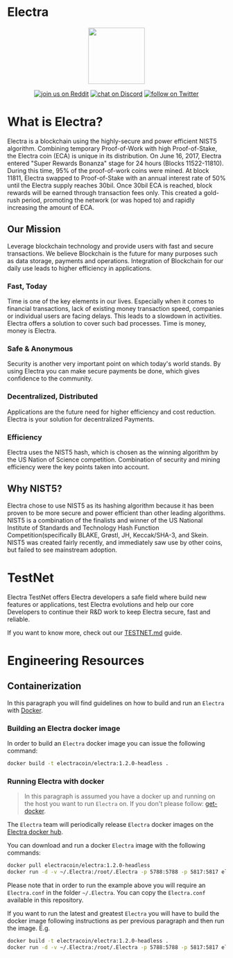 # Electra

<p align="center">
    <img src="https://electraproject.org/wp-content/uploads/2017/10/256-200x200.png"
        height="130">
</p>
<p align="center">
 <a href="https://www.reddit.com/r/Electra_Currency/">
        <img src="https://img.shields.io/badge/join%20us%20on-reddit-orange.svg"
            alt="join us on Reddit"></a>
    <a href="https://discordapp.com/invite/8kuM2Qw">
        <img src="https://img.shields.io/discord/308323056592486420.svg"
            alt="chat on Discord"></a>
    <a href="https://twitter.com/intent/follow?screen_name=ElectracoinECA">
        <img src="https://img.shields.io/twitter/follow/espadrine.svg?style=social&label=Follow"
            alt="follow on Twitter"></a>
</p>

# What is Electra?
Electra is a blockchain using the highly-secure and power efficient NIST5 algorithm. Combining temporary Proof-of-Work with high Proof-of-Stake, the Electra coin (ECA) is unique in its distribution. On June 16, 2017, Electra entered "Super Rewards Bonanza" stage for 24 hours (Blocks 11522-11810). During this time, 95% of the proof-of-work coins were mined. At block 11811, Electra swapped to Proof-of-Stake with an annual interest rate of 50% until the Electra supply reaches 30bil. Once 30bil ECA is reached, block rewards will be earned through transaction fees only. This created a gold-rush period, promoting the network (or was hoped to) and rapidly increasing the amount of ECA.

## Our Mission
Leverage blockchain technology and provide users with fast and secure transactions.
We believe Blockchain is the future for many purposes such as data storage, payments and operations. Integration of Blockchain for our daily use leads to higher efficiency in applications.

### Fast, Today
Time is one of the key elements in our lives. Especially when it comes to financial transactions, lack of existing money transaction speed, companies or individual users are facing delays. This leads to a slowdown in activities. Electra offers a solution to cover such bad processes. Time is money, money is Electra.

### Safe & Anonymous
Security is another very important point on which today's world stands. By using Electra you can make secure payments be done, which gives confidence to the community.

### Decentralized, Distributed
Applications are the future need for higher efficiency and cost reduction. Electra is your solution for decentralized Payments.

### Efficiency
Electra uses the NIST5 hash, which is chosen as the winning algorithm by the US Nation of Science competition. Combination of security and mining efficiency were the key points taken into account.

## Why NIST5?
Electra chose to use NIST5 as its hashing algorithm because it has been proven to be more secure and power efficient than other leading algorithms. NIST5 is a combination of the finalists and winner of the US National Institute of Standards and Technology Hash Function Competition(specifically BLAKE, Grøstl, JH, Keccak/SHA-3, and Skein. NIST5 was created fairly recently, and immediately saw use by other coins, but failed to see mainstream adoption.

# TestNet
Electra TestNet offers Electra developers a safe field where build new features or applications, test Electra evolutions and help
our core Developers to continue their R&D work to keep Electra secure, fast and reliable.

If you want to know more, check out our [TESTNET.md](https://github.com/Electra-project/Electra/blob/master/TESTNET.md) guide.

# Engineering Resources

## Containerization

In this paragraph you will find guidelines on how to build and run an `Electra` with [Docker](https://www.docker.com/).

### Building an Electra docker image

In order to build an `Electra` docker image you can issue the following command:

```bash
docker build -t electracoin/electra:1.2.0-headless .
```  

### Running Electra with docker

> In this paragraph is assumed you have a docker up and running on the host you want to run `Electra` on. If you don't please follow: [get-docker](https://www.docker.com/get-docker).

The `Electra` team will periodically release `Electra` docker images on the [Electra docker hub](https://hub.docker.com/r/electracoin/electra/).

You can download and run a docker `Electra` image with the following commands:

```bash
docker pull electracoin/electra:1.2.0-headless
docker run -d -v ~/.Electra:/root/.Electra -p 5788:5788 -p 5817:5817 electracoin/electra:1.2.0-headless
```  

Please note that in order to run the example above you will require an `Electra.conf` in the folder `~/.Electra`. You can copy the `Electra.conf` available in this
repository.

If you want to run the latest and greatest `Electra` you will have to build the docker image following instructions as per previous paragraph and then run the image. E.g.

```bash
docker build -t electracoin/electra:1.2.0-headless .
docker run -d -v ~/.Electra:/root/.Electra -p 5788:5788 -p 5817:5817 electracoin/electra:1.2.0-headless
```

